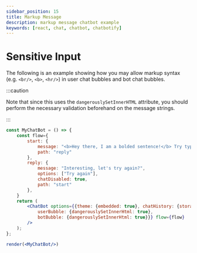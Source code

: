 ```yaml
---
sidebar_position: 15
title: Markup Message
description: markup message chatbot example
keywords: [react, chat, chatbot, chatbotify]
---
```


# Sensitive Input

The following is an example showing how you may allow markup syntax (e.g. `<br/>`, `<b>`, `<hr/>`) in user chat bubbles and bot chat bubbles.

:::caution

Note that since this uses the `dangerouslySetInnerHTML` attribute, you should perform the necessary validation beforehand on the message strings. 

:::

```jsx live noInline title=MyChatBot.js
const MyChatBot = () => {
	const flow={
		start: {
			message: "<b>Hey there, I am a bolded sentence!</b> Try typing a bolded message to me!",
			path: "reply"
		},
		reply: {
			message: "Interesting, let's try again?",
			options: ["Try again"],
			chatDisabled: true,
			path: "start"
		},
	}
	return (
		<ChatBot options={{theme: {embedded: true}, chatHistory: {storageKey: "example_markup_message"},
			userBubble: {dangerouslySetInnerHtml: true},
			botBubble: {dangerouslySetInnerHtml: true}}} flow={flow}
		/>
	);
};

render(<MyChatBot/>)
```